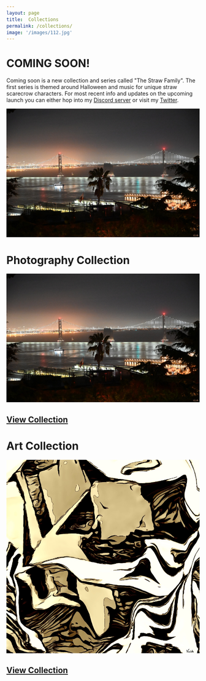 ```yaml
---
layout: page
title:  Collections
permalink: /collections/
image: '/images/112.jpg'
---
```


# COMING SOON!
Coming soon is a new collection and series called "The Straw Family". The first series is themed around Halloween and music for unique straw scarecrow characters. For most recent info and updates on the upcoming launch you can either hop into my [Discord server](https://discord.gg/H3pzcetN) or visit my [Twitter](https://twitter.com/vizdotlife). 


![](/images/photography/cnfts/VizDotLifePhotographySeriesOne0035resized_25.jpg) 

# Photography Collection
![](/images/photography/cnfts/VizDotLifePhotographySeriesOne0035resized_25.jpg) 
## [View Collection](https://www.jpg.store/collection/vizlifephotoscollection)

# Art Collection
![](/images/art-collection/6.jpg) 
## [View Collection](https://www.jpg.store/collection/vizlifeartcollection)
